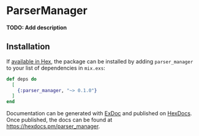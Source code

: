 # ParserManager

**TODO: Add description**

## Installation

If [available in Hex](https://hex.pm/docs/publish), the package can be installed
by adding `parser_manager` to your list of dependencies in `mix.exs`:

```elixir
def deps do
  [
    {:parser_manager, "~> 0.1.0"}
  ]
end
```

Documentation can be generated with [ExDoc](https://github.com/elixir-lang/ex_doc)
and published on [HexDocs](https://hexdocs.pm). Once published, the docs can
be found at <https://hexdocs.pm/parser_manager>.

